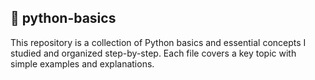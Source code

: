 ## 🐍 python-basics
This repository is a collection of Python basics and essential concepts I studied and organized step-by-step.
Each file covers a key topic with simple examples and explanations.

